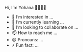 Hi, I’m Yohana 👩🏻🖐🏻

- 👀 I’m interested in ...
- 🌱 I’m currently learning ...
- 💞️ I’m looking to collaborate on ...
- 📫 How to reach me ...
- 😄 Pronouns: ...
- ⚡ Fun fact: ...

<!---
yoyowhh/yoyowhh is a ✨ special ✨ repository because its `README.md` (this file) appears on your GitHub profile.
You can click the Preview link to take a look at your changes.
--->

